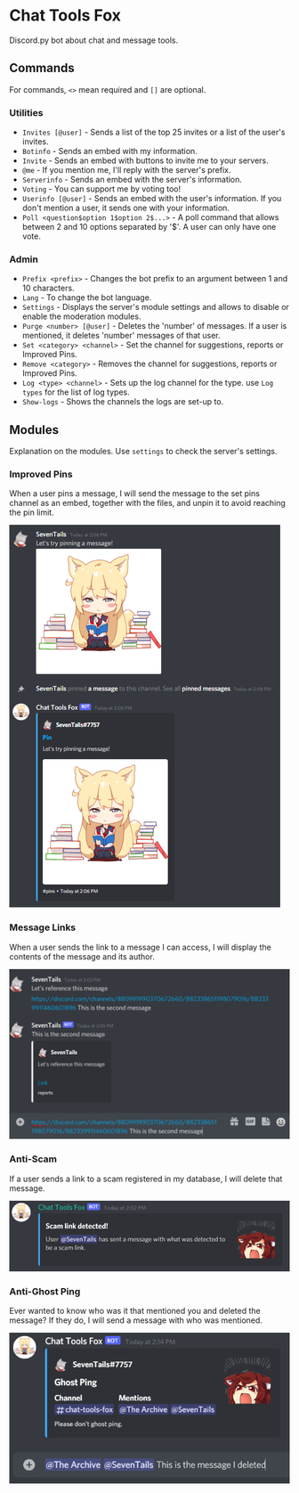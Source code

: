 # Chat Tools Fox
 Discord.py bot about chat and message tools.

## Commands
For commands, `<>` mean required and `[]` are optional.

### Utilities

- `Invites [@user]` - Sends a list of the top 25 invites or a list of the user's invites.
- `Botinfo` - Sends an embed with my information.
- `Invite` - Sends an embed with buttons to invite me to your servers.
- `@me` - If you mention me, I'll reply with the server's prefix.
- `Serverinfo` - Sends an embed with the server's information.
- `Voting` - You can support me by voting too!
- `Userinfo [@user]` - Sends an embed with the user's information. If you don't mention a user, it sends one with your information.
- `Poll <question$option 1$option 2$...>` - A poll command that allows between 2 and 10 options separated by '$'. A user can only have one vote.

### Admin

- `Prefix <prefix>` - Changes the bot prefix to an argument between 1 and 10 characters.
- `Lang` - To change the bot language.
- `Settings` - Displays the server's module settings and allows to disable or enable the moderation modules.
- `Purge <number> [@user]` - Deletes the 'number' of messages. If a user is mentioned, it deletes 'number' messages of that user.
- `Set <category> <channel>` - Set the channel for suggestions, reports or Improved Pins.
- `Remove <category>` - Removes the channel for suggestions, reports or Improved Pins.
- `Log <type> <channel>` - Sets up the log channel for the type. use `Log types` for the list of log types.
- `Show-logs` - Shows the channels the logs are set-up to.

## Modules

Explanation on the modules. Use `settings` to check the server's settings.

### Improved Pins
When a user pins a message, I will send the message to the set pins channel as an embed, together with the files, and unpin it to avoid reaching the pin limit.

![Improved Pins image](https://github.com/SilverSnowFox/Chat-Tools-Fox/blob/main/ReadMeFiles/Pins.PNG?raw=true)

### Message Links
When a user sends the link to a message I can access, I will display the contents of the message and its author.

![Message links image](https://github.com/SilverSnowFox/Chat-Tools-Fox/blob/main/ReadMeFiles/msgLink.PNG?raw=true)

### Anti-Scam
If a user sends a link to a scam registered in my database, I will delete that message.

![Anti-scams image](https://github.com/SilverSnowFox/Chat-Tools-Fox/blob/main/ReadMeFiles/Scams.PNG?raw=true)

### Anti-Ghost Ping
Ever wanted to know who was it that mentioned you and deleted the message? If they do, I will send a message with who was mentioned.

![Anti-ghost pings image](https://github.com/SilverSnowFox/Chat-Tools-Fox/blob/main/ReadMeFiles/Ghost.PNG?raw=true)